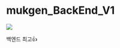 # mukgen_BackEnd_V1

<img src="https://user-images.githubusercontent.com/101314072/232758881-d879feda-9711-46d5-9da9-4dd1faeac641.png"/></a>


백엔드 최고👍
